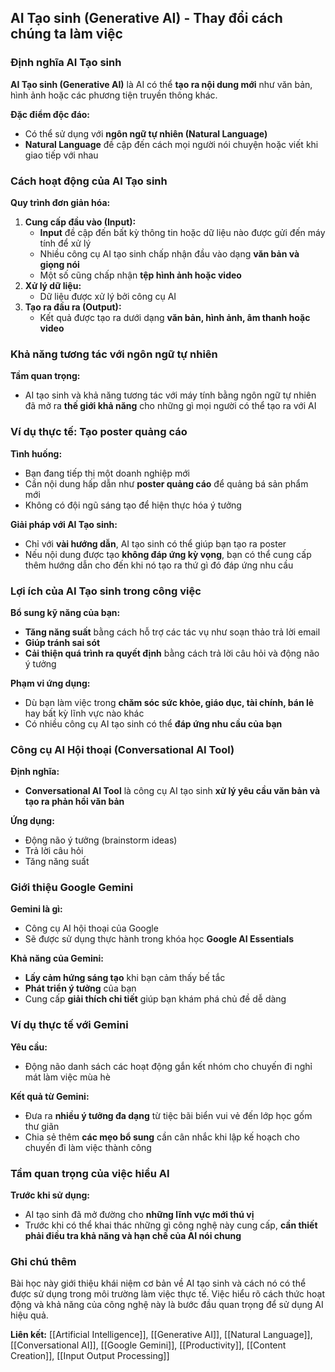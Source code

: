 ## AI Tạo sinh (Generative AI) - Thay đổi cách chúng ta làm việc

### Định nghĩa AI Tạo sinh

**AI Tạo sinh (Generative AI)** là AI có thể **tạo ra nội dung mới** như văn bản, hình ảnh hoặc các phương tiện truyền thông khác.

**Đặc điểm độc đáo:**

- Có thể sử dụng với **ngôn ngữ tự nhiên (Natural Language)**
- **Natural Language** đề cập đến cách mọi người nói chuyện hoặc viết khi giao tiếp với nhau


### Cách hoạt động của AI Tạo sinh

**Quy trình đơn giản hóa:**

1. **Cung cấp đầu vào (Input):**
    - **Input** đề cập đến bất kỳ thông tin hoặc dữ liệu nào được gửi đến máy tính để xử lý
    - Nhiều công cụ AI tạo sinh chấp nhận đầu vào dạng **văn bản và giọng nói**
    - Một số cũng chấp nhận **tệp hình ảnh hoặc video**
2. **Xử lý dữ liệu:**
    - Dữ liệu được xử lý bởi công cụ AI
3. **Tạo ra đầu ra (Output):**
    - Kết quả được tạo ra dưới dạng **văn bản, hình ảnh, âm thanh hoặc video**

### Khả năng tương tác với ngôn ngữ tự nhiên

**Tầm quan trọng:**

- AI tạo sinh và khả năng tương tác với máy tính bằng ngôn ngữ tự nhiên đã mở ra **thế giới khả năng** cho những gì mọi người có thể tạo ra với AI


### Ví dụ thực tế: Tạo poster quảng cáo

**Tình huống:**

- Bạn đang tiếp thị một doanh nghiệp mới
- Cần nội dung hấp dẫn như **poster quảng cáo** để quảng bá sản phẩm mới
- Không có đội ngũ sáng tạo để hiện thực hóa ý tưởng

**Giải pháp với AI Tạo sinh:**

- Chỉ với **vài hướng dẫn**, AI tạo sinh có thể giúp bạn tạo ra poster
- Nếu nội dung được tạo **không đáp ứng kỳ vọng**, bạn có thể cung cấp thêm hướng dẫn cho đến khi nó tạo ra thứ gì đó đáp ứng nhu cầu


### Lợi ích của AI Tạo sinh trong công việc

**Bổ sung kỹ năng của bạn:**

- **Tăng năng suất** bằng cách hỗ trợ các tác vụ như soạn thảo trả lời email
- **Giúp tránh sai sót**
- **Cải thiện quá trình ra quyết định** bằng cách trả lời câu hỏi và động não ý tưởng

**Phạm vi ứng dụng:**

- Dù bạn làm việc trong **chăm sóc sức khỏe, giáo dục, tài chính, bán lẻ** hay bất kỳ lĩnh vực nào khác
- Có nhiều công cụ AI tạo sinh có thể **đáp ứng nhu cầu của bạn**


### Công cụ AI Hội thoại (Conversational AI Tool)

**Định nghĩa:**

- **Conversational AI Tool** là công cụ AI tạo sinh **xử lý yêu cầu văn bản và tạo ra phản hồi văn bản**

**Ứng dụng:**

- Động não ý tưởng (brainstorm ideas)
- Trả lời câu hỏi
- Tăng năng suất


### Giới thiệu Google Gemini

**Gemini là gì:**

- Công cụ AI hội thoại của Google
- Sẽ được sử dụng thực hành trong khóa học **Google AI Essentials**

**Khả năng của Gemini:**

- **Lấy cảm hứng sáng tạo** khi bạn cảm thấy bế tắc
- **Phát triển ý tưởng** của bạn
- Cung cấp **giải thích chi tiết** giúp bạn khám phá chủ đề dễ dàng


### Ví dụ thực tế với Gemini

**Yêu cầu:**

- Động não danh sách các hoạt động gắn kết nhóm cho chuyến đi nghỉ mát làm việc mùa hè

**Kết quả từ Gemini:**

- Đưa ra **nhiều ý tưởng đa dạng** từ tiệc bãi biển vui vẻ đến lớp học gốm thư giãn
- Chia sẻ thêm **các mẹo bổ sung** cần cân nhắc khi lập kế hoạch cho chuyến đi làm việc thành công


### Tầm quan trọng của việc hiểu AI

**Trước khi sử dụng:**

- AI tạo sinh đã mở đường cho **những lĩnh vực mới thú vị**
- Trước khi có thể khai thác những gì công nghệ này cung cấp, **cần thiết phải điều tra khả năng và hạn chế của AI nói chung**


### Ghi chú thêm

Bài học này giới thiệu khái niệm cơ bản về AI tạo sinh và cách nó có thể được sử dụng trong môi trường làm việc thực tế. Việc hiểu rõ cách thức hoạt động và khả năng của công nghệ này là bước đầu quan trọng để sử dụng AI hiệu quả.

**Liên kết:** [[Artificial Intelligence]], [[Generative AI]], [[Natural Language]], [[Conversational AI]], [[Google Gemini]], [[Productivity]], [[Content Creation]], [[Input Output Processing]]

